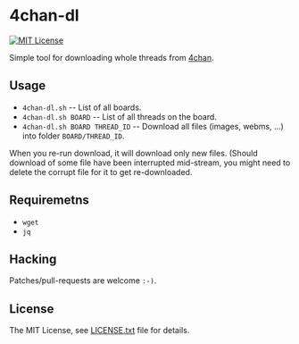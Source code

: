 4chan-dl
========

[![MIT License](https://img.shields.io/github/license/xkollar/4chan-dl.svg)][tl;dr Legal: MIT]

Simple tool for downloading whole threads from [4chan](https://www.4chan.org/).

Usage
-----

* `4chan-dl.sh` -- List of all boards.
* `4chan-dl.sh BOARD` -- List of all threads on the board.
* `4chan-dl.sh BOARD THREAD_ID` -- Download all files (images, webms, ...) into folder `BOARD/THREAD_ID`.

When you re-run download, it will download only new files. (Should download of some file have been interrupted mid-stream,
you might need to delete the corrupt file for it to get re-downloaded.

Requiremetns
------------

* `wget`
* `jq`

Hacking
-------

Patches/pull-requests are welcome `:-)`.

License
-------

The MIT License, see [LICENSE.txt](LICENSE.txt) file for details.


[tl;dr Legal: MIT]:
  https://tldrlegal.com/license/mit-license
  "MIT License"
